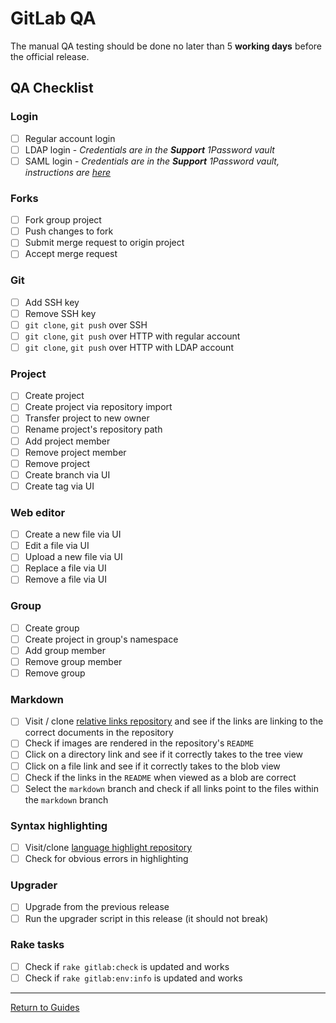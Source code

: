 # GitLab QA

The manual QA testing should be done no later than 5 **working days** before
the official release.

## QA Checklist

### Login

- [ ] Regular account login
- [ ] LDAP login - _Credentials are in the **Support** 1Password vault_
- [ ] SAML login - _Credentials are in the **Support** 1Password vault, instructions are [here](saml-qa-instructions.md)_

### Forks

- [ ] Fork group project
- [ ] Push changes to fork
- [ ] Submit merge request to origin project
- [ ] Accept merge request

### Git

- [ ] Add SSH key
- [ ] Remove SSH key
- [ ] `git clone`, `git push` over SSH
- [ ] `git clone`, `git push` over HTTP with regular account
- [ ] `git clone`, `git push` over HTTP with LDAP account

### Project

- [ ] Create project
- [ ] Create project via repository import
- [ ] Transfer project to new owner
- [ ] Rename project's repository path
- [ ] Add project member
- [ ] Remove project member
- [ ] Remove project
- [ ] Create branch via UI
- [ ] Create tag via UI

### Web editor

- [ ] Create a new file via UI
- [ ] Edit a file via UI
- [ ] Upload a new file via UI
- [ ] Replace a file via UI
- [ ] Remove a file via UI

### Group

- [ ] Create group
- [ ] Create project in group's namespace
- [ ] Add group member
- [ ] Remove group member
- [ ] Remove group

### Markdown

- [ ] Visit / clone [relative links repository] and see if the links are linking
  to the correct documents in the repository
- [ ] Check if images are rendered in the repository's `README`
- [ ] Click on a directory link and see if it correctly takes to the tree view
- [ ] Click on a file link and see if it correctly takes to the blob view
- [ ] Check if the links in the `README` when viewed as a blob are correct
- [ ] Select the `markdown` branch and check if all links point to the files
  within the `markdown` branch

### Syntax highlighting

- [ ] Visit/clone [language highlight repository]
- [ ] Check for obvious errors in highlighting

### Upgrader

- [ ] Upgrade from the previous release
- [ ] Run the upgrader script in this release (it should not break)

### Rake tasks

- [ ] Check if `rake gitlab:check` is updated and works
- [ ] Check if `rake gitlab:env:info` is updated and works

[relative links repository]: https://dev.gitlab.org/samples/relative-links/tree/master
[language highlight repository]: https://dev.gitlab.org/samples/languages-highlight

---

[Return to Guides](../README.md#guides)
